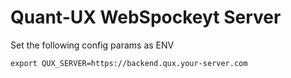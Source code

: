 # Quant-UX WebSpockeyt Server

Set the following config params as ENV
```
export QUX_SERVER=https://backend.qux.your-server.com

```
